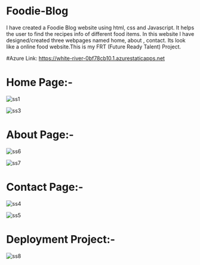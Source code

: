 # Foodie-Blog
I have created a Foodie Blog website using html, css and Javascript. It helps the user to find the recipes info of different food items. In this website I have designed/created three webpages named home, about , contact. Its look like a online food website.This is my FRT (Future Ready Talent) Project. 

#Azure Link: https://white-river-0bf78cb10.1.azurestaticapps.net

# Home Page:-

![ss1](https://user-images.githubusercontent.com/73544814/170444836-3494f2fa-e5bd-4062-a9b1-39c9dc3085ba.png)

![ss3](https://user-images.githubusercontent.com/73544814/170445099-2d2da7ac-284c-49e7-9b13-9508e886c623.png)

# About Page:-

![ss6](https://user-images.githubusercontent.com/73544814/170445560-969646a4-3d7a-4500-9883-7d4fc6e40e68.png)

![ss7](https://user-images.githubusercontent.com/73544814/170446619-cf569a25-3889-4453-8dd4-40bf2713d1d8.png)


# Contact Page:-

![ss4](https://user-images.githubusercontent.com/73544814/170446888-fb903c96-ae60-4bb6-be39-eac3f65307e4.png)

![ss5](https://user-images.githubusercontent.com/73544814/170446941-27e01101-62fb-475d-958b-d77adfec9440.png)


# Deployment Project:-

![ss8](https://user-images.githubusercontent.com/73544814/170839523-e4000efb-2e37-49dc-b0d7-46d5b0ba1e51.png)
